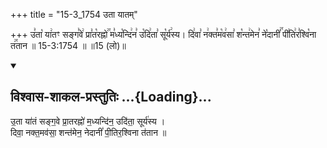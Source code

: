 +++
title = "15-3_1754 उता यातम्"

+++
उ꣣ता꣡ या꣢तꣳ सङ्ग꣣वे꣢ प्रा꣣त꣡रह्नो꣢꣯ म꣣ध्य꣡न्दि꣢न꣣ उ꣡दि꣢ता꣣ सू꣡र्य꣢स्य। दि꣢वा꣣ न꣢क्त꣣म꣡व꣢सा꣣ श꣡न्त꣢मेन꣣ ने꣡दानीं꣢꣯ पी꣣ति꣢र꣣श्वि꣡ना त꣢꣯तान ॥ 15-3:1754 ॥ ॥15 (लो)॥

<div class="js_include" newlevelforh1="2" title="विश्वास-शाकल-प्रस्तुतिः" unfilled url="/vedAH_Rk/shAkalam/saMhitA/vishvAsa-prastutiH/05/076/03_utA_yAtaM.md">
<details open><summary><h2>विश्वास-शाकल-प्रस्तुतिः ...{Loading}...</h2></summary>


उ॒ता या॑तं सङ्ग॒वे प्रा॒तरह्नो॑ म॒ध्यन्दि॑न॒ उदि॑ता॒ सूर्य॑स्य ।  
दिवा॒ नक्त॒मव॑सा॒ शन्त॑मेन॒ नेदानीं॑ पी॒तिर॒श्विना त॑तान ॥

</details>
</div>